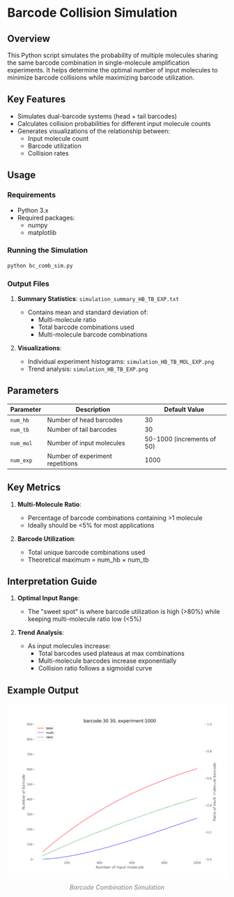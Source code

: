 # Barcode Collision Simulation

## Overview

This Python script simulates the probability of multiple molecules sharing the same barcode combination in single-molecule amplification experiments. It helps determine the optimal number of input molecules to minimize barcode collisions while maximizing barcode utilization.

## Key Features

- Simulates dual-barcode systems (head + tail barcodes)
- Calculates collision probabilities for different input molecule counts
- Generates visualizations of the relationship between:
  - Input molecule count
  - Barcode utilization
  - Collision rates

## Usage

### Requirements
- Python 3.x
- Required packages:
  - numpy
  - matplotlib

### Running the Simulation

```bash
python bc_comb_sim.py
```

### Output Files
1. **Summary Statistics**: `simulation_summary_HB_TB_EXP.txt`
   - Contains mean and standard deviation of:
     - Multi-molecule ratio
     - Total barcode combinations used
     - Multi-molecule barcode combinations

2. **Visualizations**:
   - Individual experiment histograms: `simulation_HB_TB_MOL_EXP.png`
   - Trend analysis: `simulation_HB_TB_EXP.png`

## Parameters

| Parameter | Description | Default Value |
|-----------|-------------|---------------|
| `num_hb` | Number of head barcodes | 30 |
| `num_tb` | Number of tail barcodes | 30 |
| `num_mol` | Number of input molecules | 50-1000 (increments of 50) |
| `num_exp` | Number of experiment repetitions | 1000 |

## Key Metrics

1. **Multi-Molecule Ratio**:
   - Percentage of barcode combinations containing >1 molecule
   - Ideally should be <5% for most applications

2. **Barcode Utilization**:
   - Total unique barcode combinations used
   - Theoretical maximum = num_hb × num_tb

## Interpretation Guide

1. **Optimal Input Range**:
   - The "sweet spot" is where barcode utilization is high (>80%) while keeping multi-molecule ratio low (<5%)

2. **Trend Analysis**:
   - As input molecules increase:
     - Total barcodes used plateaus at max combinations
     - Multi-molecule barcodes increase exponentially
     - Collision ratio follows a sigmoidal curve

## Example Output

<!-- plot -->
<div style="text-align: center;">
  <img src="../../test/02_bc_comb/simulation_30_30_1000.png" style="max-width: 100%;">
  <p style="font-style: italic; color: gray; margin-top: 8px;">Barcode Combination Simulation</p>
</div>
